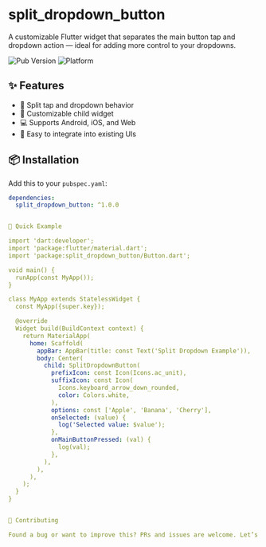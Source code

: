 # split_dropdown_button

A customizable Flutter widget that separates the main button tap and dropdown action — ideal for adding more control to your dropdowns.

![Pub Version](https://img.shields.io/pub/v/split_dropdown_button) ![Platform](https://img.shields.io/badge/platform-flutter-blue)

## ✨ Features

- 🔘 Split tap and dropdown behavior
- 🎯 Customizable child widget
- 💻 Supports Android, iOS, and Web
- 🧱 Easy to integrate into existing UIs

## 📦 Installation

Add this to your `pubspec.yaml`:

```yaml
dependencies:
  split_dropdown_button: ^1.0.0


🚀 Quick Example

import 'dart:developer';
import 'package:flutter/material.dart';
import 'package:split_dropdown_button/Button.dart';

void main() {
  runApp(const MyApp());
}

class MyApp extends StatelessWidget {
  const MyApp({super.key});

  @override
  Widget build(BuildContext context) {
    return MaterialApp(
      home: Scaffold(
        appBar: AppBar(title: const Text('Split Dropdown Example')),
        body: Center(
          child: SplitDropdownButton(
            prefixIcon: const Icon(Icons.ac_unit),
            suffixIcon: const Icon(
              Icons.keyboard_arrow_down_rounded,
              color: Colors.white,
            ),
            options: const ['Apple', 'Banana', 'Cherry'],
            onSelected: (value) {
              log('Selected value: $value');
            },
            onMainButtonPressed: (val) {
              log(val);
            },
          ),
        ),
      ),
    );
  }
}


🤝 Contributing

Found a bug or want to improve this? PRs and issues are welcome. Let’s build together. 🙌

